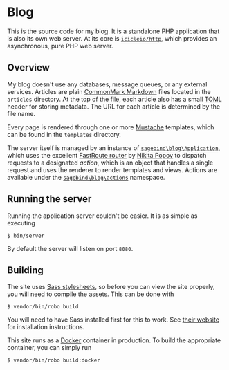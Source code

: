 # Blog
This is the source code for my blog. It is a standalone PHP application that is also its own web server. At its core is [`icicleio/http`](http://github.com/icicleio/http), which provides an asynchronous, pure PHP web server.

## Overview
My blog doesn't use any databases, message queues, or any external services. Articles are plain [CommonMark Markdown](http://commonmark.org) files located in the `articles` directory. At the top of the file, each article also has a small [TOML](https://github.com/toml-lang/toml) header for storing metadata. The URL for each article is determined by the file name.

Every page is rendered through one or more [Mustache](https://mustache.github.io) templates, which can be found in the `templates` directory.

The server itself is managed by an instance of [`sagebind\blog\Application`](src/Application.php), which uses the excellent [FastRoute router](https://github.com/nikic/FastRoute) by [Nikita Popov](https://github.com/nikic) to dispatch requests to a designated *action*, which is an object that handles a single request and uses the renderer to render templates and views. Actions are available under the [`sagebind\blog\actions`](src/actions) namespace.

## Running the server
Running the application server couldn't be easier. It is as simple as executing

    $ bin/server

By default the server will listen on port `8080`.

## Building
The site uses [Sass stylesheets](http://sass-lang.org), so before you can view the site properly, you will need to compile the assets. This can be done with

    $ vendor/bin/robo build

You will need to have Sass installed first for this to work. See [their website](http://sass-lang.com) for installation instructions.

This site runs as a [Docker](https://www.docker.com) container in production. To build the appropriate container, you can simply run

    $ vendor/bin/robo build:docker
